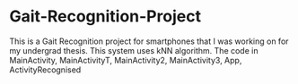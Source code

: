 # Gait-Recognition-Project
This is a Gait Recognition project for smartphones that I was working on for my undergrad thesis. This system uses kNN algorithm. The code in MainActivity, MainActivityT, MainActivity2, MainActivity3, App, ActivityRecognised

